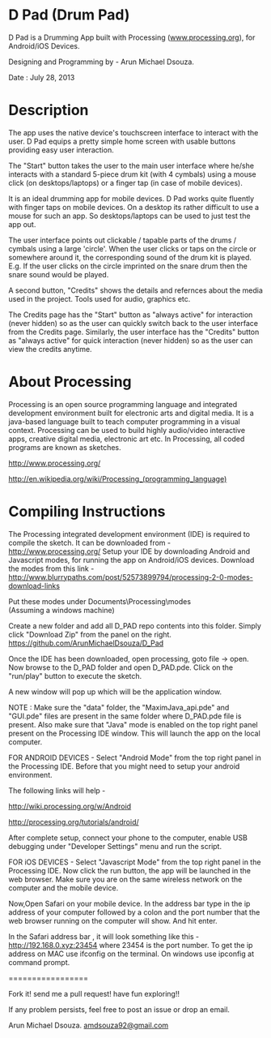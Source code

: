 D Pad (Drum Pad)
================
   
   D Pad is a Drumming App built with Processing (www.processing.org), for Android/iOS Devices.
  
   Designing and Programming by - Arun Michael Dsouza.
   
   Date : July 28, 2013 
   
   
   
Description
===========
   
   The app uses the native device's touchscreen interface to interact with the user.
   D Pad equips a pretty simple home screen with usable buttons providing easy user interaction. 
   
   The "Start" button takes the user to the main user interface where he/she interacts with a standard 
   5-piece drum kit (with 4 cymbals) using a mouse click (on desktops/laptops) or a finger tap 
   (in case of mobile devices).
   
   It is an ideal drumming app for mobile devices.
   D Pad works quite fluently with finger taps on mobile devices. On a desktop its rather difficult to 
   use a mouse for such an app. So desktops/laptops can be used to just test the app out.
   
   The user interface points out clickable / tapable parts of the drums / cymbals using a large 'circle'.
   When the user clicks or taps on the circle or somewhere around it, the corresponding sound of the drum kit is played. 
   E.g. If the user clicks on the circle imprinted on the snare drum then the snare sound would be played.

   A second button, "Credits" shows the details and refernces about the media used in the project. Tools used 
   for audio, graphics etc.
   
   The Credits page has the "Start" button as "always active" for interaction (never hidden) so as the user 
   can quickly switch back to the user interface from the Credits page. Similarly, the user interface has 
   the "Credits" button as "always active" for quick interaction (never hidden) so as the user can view the 
   credits anytime.
   
   
   
About Processing
================

   Processing is an open source programming language and integrated development environment built for electronic 
   arts and digital media. It is a java-based language built to teach computer programming in a visual 
   context.
   Processing can be used to build highly audio/video interactive apps, creative digital media, electronic art etc.
   In Processing, all coded programs are known as sketches.
   
   http://www.processing.org/
   
   http://en.wikipedia.org/wiki/Processing_(programming_language)
   
   
   
Compiling Instructions
======================

   The Processing integrated development environment (IDE) is required to compile the sketch.
   It can be downloaded from - http://www.processing.org/
   Setup your IDE by downloading Android and Javascript modes, for running the app on Android/iOS devices.
   Download the modes from this link - 
   http://www.blurrypaths.com/post/52573899794/processing-2-0-modes-download-links
   
   Put these modes under Documents\Processing\modes\
   (Assuming a windows machine)
   
   Create a new folder and add all D_PAD repo contents into this folder. Simply click "Download Zip" from the 
   panel on the right. 
   https://github.com/ArunMichaelDsouza/D_Pad
   
   Once the IDE has been downloaded, open processing, goto file -> open. Now browse to the D_PAD folder
   and open D_PAD.pde.
   Click on the "run/play" button to execute the sketch.
   
   A new window will pop up which will be the application window.
   
   NOTE : Make sure the "data" folder, the "MaximJava_api.pde" and "GUI.pde" files are present in the same
          folder where D_PAD.pde file is present. Also make sure that "Java" mode is enabled on the top right
          panel present on the Processing IDE window. This will launch the app on the local computer.
          
   FOR ANDROID DEVICES - 
   Select "Android Mode" from the top right panel in the Processing IDE. Before that you might need to setup your
   android environment. 
   
   The following links will help - 
   
   http://wiki.processing.org/w/Android
   
   http://processing.org/tutorials/android/
   
   After complete setup, connect your phone to the computer, enable USB debugging under "Developer Settings" menu and
   run the script.
   
   FOR iOS DEVICES - 
   Select "Javascript Mode" from the top right panel in the Processing IDE.
   Now click the run button, the app will be launched in the web browser. 
   Make sure you are on the same wireless network on the computer and the mobile device.
   
   Now,Open Safari on your mobile device.
   In the address bar type in the ip address of your computer followed by a colon and the port number that the 
   web browser running on the computer will show. And hit enter.
   
   In the Safari address bar , it will look something like this - 
   http://192.168.0.xyz:23454
   where 23454 is the port number.
   To get the ip address on MAC use ifconfig on the terminal. On windows use ipconfig at command prompt.
   
   
   
          


=================





Fork it! send me a pull request! have fun exploring!!

If any problem persists, feel free to post an issue or drop an email.



Arun Michael Dsouza.
amdsouza92@gmail.com



   
   


